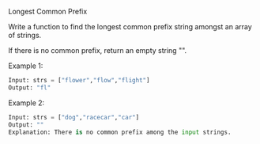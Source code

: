 Longest Common Prefix

Write a function to find the longest common prefix string amongst an array of strings.

If there is no common prefix, return an empty string "".

Example 1:

```python
Input: strs = ["flower","flow","flight"]
Output: "fl"
```

Example 2:

```python
Input: strs = ["dog","racecar","car"]
Output: ""
Explanation: There is no common prefix among the input strings.
```
